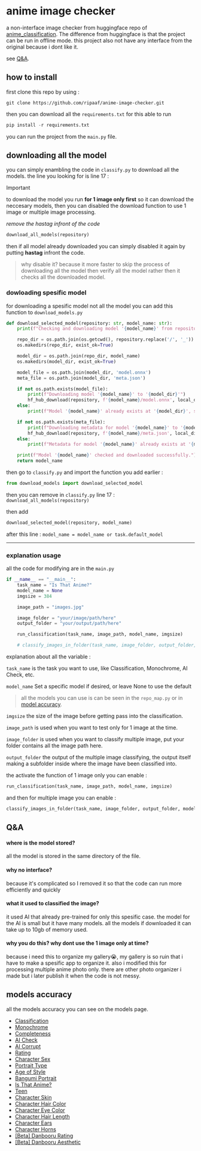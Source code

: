 # anime image checker
a non-interface image checker from huggingface repo of [anime_classification](https://huggingface.co/deepghs/anime_classification  "anime_classification"). The difference from huggingface is that the project can be run in offline mode. this project also not have any interface from the original because i dont like it.

see [Q&A](#qa).

## how to install
first clone this repo by using :
```
git clone https://github.com/ripaaf/anime-image-checker.git
```
then you can download all the `requirements.txt` for this able to run
```python
pip install -r requirements.txt
```
you can run the project from the `main.py` file.
## downloading all the model
you can simply enambling the code in `classify.py` to download all the models. the line you looking for is line 17 :

> [!IMPORTANT]  
> to download the model you run **for 1 image only first** so it can download the neccesary models, then you can disabled the download function to use 1 image or multiple image processing.

*remove the hastag infront of the code*
```python
download_all_models(repository)
```
then if all model already downloaded you can simply disabled it again by putting **hastag** infront the code. 
> why disable it? because it more faster to skip the process of downloading all the model then verify all the model rather then it checks all the downloaded model.

### dowloading spesific model
for downloading a spesific model not all the model you can add this function to `download_models.py`

```python
def download_selected_model(repository: str, model_name: str):
    print(f"Checking and downloading model '{model_name}' from repository '{repository}'")

    repo_dir = os.path.join(os.getcwd(), repository.replace('/', '_'))
    os.makedirs(repo_dir, exist_ok=True)

    model_dir = os.path.join(repo_dir, model_name)
    os.makedirs(model_dir, exist_ok=True)

    model_file = os.path.join(model_dir, 'model.onnx')
    meta_file = os.path.join(model_dir, 'meta.json')

    if not os.path.exists(model_file):
        print(f"Downloading model '{model_name}' to '{model_dir}'")
        hf_hub_download(repository, f'{model_name}/model.onnx', local_dir=model_dir)
    else:
        print(f"Model '{model_name}' already exists at '{model_dir}', skipping download.")

    if not os.path.exists(meta_file):
        print(f"Downloading metadata for model '{model_name}' to '{model_dir}'")
        hf_hub_download(repository, f'{model_name}/meta.json', local_dir=model_dir)
    else:
        print(f"Metadata for model '{model_name}' already exists at '{model_dir}', skipping download.")

    print(f"Model '{model_name}' checked and downloaded successfully.")
    return model_name

```

then go to `classify.py` and import the function you add earlier :

```python
from download_models import download_selected_model
```

then you can remove in `classify.py` line 17 :
`download_all_models(repository)` 

then add 

```python
download_selected_model(repository, model_name)
```
after this line : `model_name = model_name or task.default_model`

------------

### explanation usage
all the code for modifying are in the `main.py` 
```python
if __name__ == "__main__":
    task_name = "Is That Anime?"  
    model_name = None 
    imgsize = 384 

    image_path = "images.jpg"

    image_folder = "your/image/path/here"
    output_folder = "your/output/path/here"

    run_classification(task_name, image_path, model_name, imgsize)

    # classify_images_in_folder(task_name, image_folder, output_folder, model_name, imgsize)
```
explanation about all the variable :

`task_name` is the task you want to use, like Classification, Monochrome, AI Check, etc.

`model_name` Set a specific model if desired, or leave None to use the default

> all the models you can use is can be seen in the `repo_map.py` or in [model accuracy](#models-accuracy).

`imgsize` the size of the image before getting pass into the classification.

`image_path` is used when you want to test only for 1 image at the time.

`image_folder` is used when you want to classify multiple image, put your folder contains all the image path here.

`output_folder` the output of the multiple image classifying, the output itself making a subfolder inside where the image have been classified into.

the activate the function of 1 image only you can enable :
```python
run_classification(task_name, image_path, model_name, imgsize)
```
and then for multiple image you can enable :
```python
classify_images_in_folder(task_name, image_folder, output_folder, model_name, imgsize)
```

## Q&A
#### where is the model stored?
all the model is stored in the same directory of the file.

#### why no interface?
because it's complicated so I removed it so that the code can run more efficiently and quickly
#### what it used to classified the image?
it used AI that already pre-trained for only this spesific case. the model for the AI is small but it have many models. all the models if downloaded it can take up to 10gb of memory used.
#### why you do this? why dont use the 1 image only at time?
because i need this to organize my gallery😭, my gallery is so ruin that i have to make a spesific app to organize it. also i modified this for processing multiple anime photo only. there are other photo organizer i made but i later publish it when the code is not messy.

## models accuracy
all the models accuracy  you can see on the models page.
- [Classification](https://huggingface.co/deepghs/anime_classification)
- [Monochrome](https://huggingface.co/deepghs/monochrome_detect)
- [Completeness](https://huggingface.co/deepghs/anime_completeness)
- [AI Check](https://huggingface.co/deepghs/anime_ai_check)
- [AI Corrupt](https://huggingface.co/deepghs/ai_image_corrupted)
- [Rating](https://huggingface.co/deepghs/anime_rating)
- [Character Sex](https://huggingface.co/deepghs/anime_ch_sex)
- [Portrait Type](https://huggingface.co/deepghs/anime_portrait)
- [Age of Style](https://huggingface.co/deepghs/anime_style_ages)
- [Bangumi Portrait](https://huggingface.co/deepghs/bangumi_char_type)
- [Is That Anime?](https://huggingface.co/deepghs/anime_real_cls)
- [Teen](https://huggingface.co/deepghs/anime_teen)
- [Character Skin](https://huggingface.co/deepghs/anime_ch_skin_color)
- [Character Hair Color](https://huggingface.co/deepghs/anime_ch_hair_color)
- [Character Eye Color](https://huggingface.co/deepghs/anime_ch_eye_color)
- [Character Hair Length](https://huggingface.co/deepghs/anime_ch_hair_length)
- [Character Ears](https://huggingface.co/deepghs/anime_ch_ear)
- [Character Horns](https://huggingface.co/deepghs/anime_ch_horn)
- [[Beta] Danbooru Rating](https://huggingface.co/deepghs/anime_dbrating)
- [[Beta] Danbooru Aesthetic](https://huggingface.co/deepghs/anime_aesthetic)


